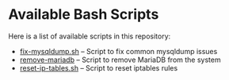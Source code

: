 # Available Bash Scripts

Here is a list of available scripts in this repository:

- [fix-mysqldump.sh](./fix-mysqldump.sh) – Script to fix common mysqldump issues
- [remove-mariadb](./remove-mariadb) – Script to remove MariaDB from the system
- [reset-ip-tables.sh](./reset-ip-tables.sh) – Script to reset iptables rules
